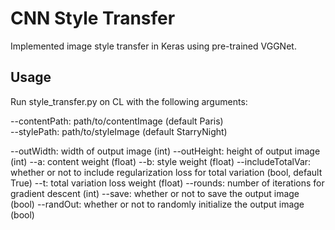 # CNN Style Transfer

Implemented image style transfer in Keras using pre-trained VGGNet. 

## Usage

Run style_transfer.py on CL with the following arguments:

--contentPath: path/to/contentImage (default Paris)<br/>
--stylePath: path/to/styleImage (default StarryNight)

--outWidth: width of output image (int)
--outHeight: height of output image (int)
--a: content weight (float)
--b: style weight (float)
--includeTotalVar: whether or not to include regularization loss for total variation (bool, default True)
--t: total variation loss weight (float)
--rounds: number of iterations for gradient descent (int)
--save: whether or not to save the output image (bool)
--randOut: whether or not to randomly initialize the output image (bool)
